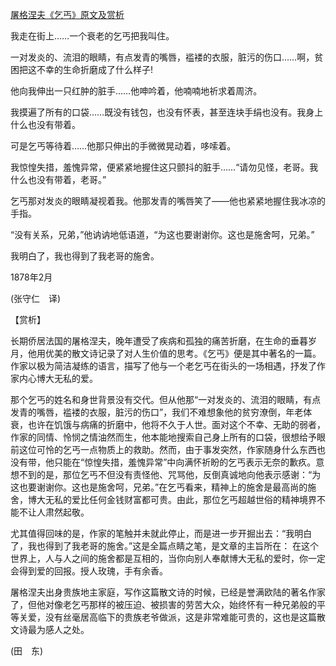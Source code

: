 [屠格涅夫《乞丐》原文及赏析](https://www.vrrw.net/wx/12070.html)

我走在街上……一个衰老的乞丐把我叫住。

一对发炎的、流泪的眼睛，有点发青的嘴唇，褴褛的衣服，脏污的伤口……啊，贫困把这不幸的生命折磨成了什么样子!

他向我伸出一只红肿的脏手……他呻吟着，他喃喃地祈求着周济。

我摸遍了所有的口袋……既没有钱包，也没有怀表，甚至连块手绢也没有。我身上什么也没有带着。

可是乞丐等待着……他那只伸出的手微微晃动着，哆嗦着。

我惊惶失措，羞愧异常，便紧紧地握住这只颤抖的脏手……“请勿见怪，老哥。我什么也没有带着，老哥。”

乞丐那对发炎的眼睛凝视着我。他那发青的嘴唇笑了——他也紧紧地握住我冰凉的手指。

“没有关系，兄弟，”他讷讷地低语道，“为这也要谢谢你。这也是施舍呵，兄弟。”

我明白了，我也得到了我老哥的施舍。

1878年2月

(张守仁　译)



【赏析】

长期侨居法国的屠格涅夫，晚年遭受了疾病和孤独的痛苦折磨，在生命的垂暮岁月，他用优美的散文诗记录了对人生价值的思考。《乞丐》便是其中著名的一篇。作家以极为简洁凝练的语言，描写了他与一个老乞丐在街头的一场相遇，抒发了作家内心博大无私的爱。

那个乞丐的姓名和身世背景没有交代。但从他那“一对发炎的、流泪的眼睛，有点发青的嘴唇，褴褛的衣服，脏污的伤口”，我们不难想象他的贫穷潦倒，年老体衰，也许在饥饿与病痛的折磨中，他将不久于人世。面对这个不幸、无助的弱者，作家的同情、怜悯之情油然而生，他本能地搜索自己身上所有的口袋，很想给予眼前这位可怜的乞丐一点物质上的救助。然而，由于事发突然，作家随身什么东西也没有带，他只能在“惊惶失措，羞愧异常”中向满怀祈盼的乞丐表示无奈的歉疚。意想不到的是，那位乞丐不但没有责怪他、咒骂他，反倒真诚地向他表示感谢：“为这也要谢谢你。这也是施舍呵，兄弟。”在乞丐看来，精神上的施舍是最高尚的施舍，博大无私的爱比任何金钱财富都可贵。由此，那位乞丐超越世俗的精神境界不能不让人肃然起敬。

尤其值得回味的是，作家的笔触并未就此停止，而是进一步开掘出去：“我明白了，我也得到了我老哥的施舍。”这是全篇点睛之笔，是文章的主旨所在： 在这个世界上，人与人之间的施舍都是互相的，当你向别人奉献博大无私的爱时，你一定会得到爱的回报。授人玫瑰，手有余香。

屠格涅夫出身贵族地主家庭，写作这篇散文诗的时候，已经是誉满欧陆的著名作家了，但他对像老乞丐那样的被压迫、被损害的劳苦大众，始终怀有一种兄弟般的平等关爱，没有丝毫居高临下的贵族老爷做派，这是非常难能可贵的，这也是这篇散文诗最为感人之处。

(田　东)

